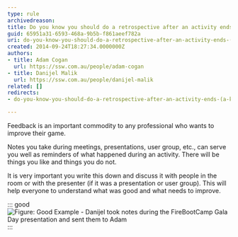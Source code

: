 ```yaml
---
type: rule
archivedreason: 
title: Do you know you should do a retrospective after an activity ends (a.k.a. Feedback)?
guid: 65951a31-6593-468a-9b5b-f861aeef782a
uri: do-you-know-you-should-do-a-retrospective-after-an-activity-ends-(a-k-a-feedback)
created: 2014-09-24T18:27:34.0000000Z
authors:
- title: Adam Cogan
  url: https://ssw.com.au/people/adam-cogan
- title: Danijel Malik
  url: https://ssw.com.au/people/danijel-malik
related: []
redirects:
- do-you-know-you-should-do-a-retrospective-after-an-activity-ends-(a-k-a-feedback)

---
```


Feedback is an important commodity to any professional who wants to improve their game.

Notes you take during meetings, presentations, user group, etc., can serve you well as reminders of what happened during an activity. There will be things you like and things you do not.

<!--endintro-->

It is very important you write this down and discuss it with people in the room or with the presenter (if it was a presentation or user group). This will help everyone to understand what was good and what needs to improve.


::: good  
![Figure: Good Example - Danijel took notes during the FireBootCamp Gala Day presentation and sent them to Adam](activity-feedback.jpg)  
:::
